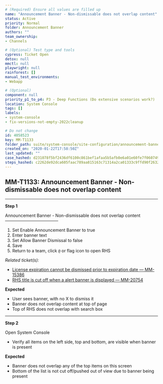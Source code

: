 ```yaml
---
# (Required) Ensure all values are filled up
name: "Announcement Banner - Non-dismissable does not overlap content"
status: Active
priority: Normal
folder: Announcement Banner
authors: ""
team_ownership: 
- Channels

# (Optional) Test type and tools
cypress: Ticket Open
detox: null
mmctl: null
playwright: null
rainforest: []
manual_test_environments: 
- Webapp

# (Optional)
component: null
priority_p1_to_p4: P3 - Deep Functions (Do extensive scenarios work?)
location: System Console
tags: []
labels: 
- system-console
- fix-versions-not-empty-2022cleanup

# Do not change
id: 4058523
key: MM-T1133
folder_path: suite/system-console/site-configuration/announcement-banner
created_on: "2020-01-22T17:58:50Z"
last_updated: ""
case_hashed: d231078f5bf2436df6100c861bef1afaa5b5afb0e6a01e60fe7f060749f736bd2327a0710925fa4cee7231a92f5f5cbc
steps_hashed: c2262de92dca605faac789aa815163c71314a2ca01333c9ffd90f2632f4bce24d9d67b4f9799f3c8af06879d23c7ba09
---
```


## MM-T1133: Announcement Banner - Non-dismissable does not overlap content

---

**Step 1**

Announcement Banner - Non-dismissable does not overlap content\
–––––––––––––––––––––––––

1. Set Enable Announcement Banner to true
2. Enter banner text
3. Set Allow Banner Dismissal to false
4. Save
5. Return to a team, click `@` or flag icon to open RHS

_Related ticket(s):_

- [License expiration cannot be dismissed prior to expiration date — MM-15386](https://mattermost.atlassian.net/browse/MM-15386)
- [RHS title is cut off when a alert banner is displayed — MM-20754](https://mattermost.atlassian.net/browse/MM-20754)

**Expected**

- User sees banner, with no X to dismiss it
- Banner does not overlap content at top of page
- Top of RHS does not overlap with search box

---

**Step 2**

Open System Console

- Verify all items on the left side, top and bottom, are visible when banner is present

**Expected**

- Banner does not overlap any of the top items on this screen
- Bottom of the list is not cut off/pushed out of view due to banner being present
